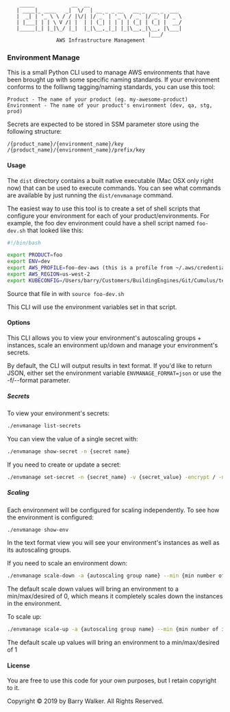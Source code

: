         _____            __  __
       | ____|_ ____   _|  \/  | __ _ _ __   __ _  __ _  ___
       |  _| | '_ \ \ / / |\/| |/ _` | '_ \ / _` |/ _` |/ _ \
       | |___| | | \ V /| |  | | (_| | | | | (_| | (_| |  __/
       |_____|_| |_|\_/ |_|  |_|\__,_|_| |_|\__,_|\__, |\___|
                                                  |___/
                    AWS Infrastructure Management


### Environment Manage

This is a small Python CLI used to manage AWS environments that have been brought up with some specific naming standards. If your environment conforms to the folliwng tagging/naming standards, you can use this tool:

```
Product - The name of your product (eg. my-awesome-product)
Environment - The name of your product's environment (dev, qa, stg, prod)
```

Secrets are expected to be stored in SSM parameter store using the following structure:

```
/{product_name}/{environment_name}/key
/{product_name}/{environment_name}/prefix/key
```

#### Usage

The `dist` directory contains a built native executable (Mac OSX only right now) that can be used to execute commands. You can see what commands are available by just running the `dist/envmanage` command.

The easiest way to use this tool is to create a set of shell scripts that configure your environment for each of your product/environments. For example, the foo dev environment could have a shell script named `foo-dev.sh` that looked like this:

```bash
#!/bin/bash

export PRODUCT=foo
export ENV=dev
export AWS_PROFILE=foo-dev-aws (this is a profile from ~/.aws/credentials)
export AWS_REGION=us-west-2
export KUBECONFIG=/Users/barry/Customers/BuildingEngines/Git/Cumulus/terraform/products/v2/orchestrator/kubeconfig_v2-dev
```

Source that file in with `source foo-dev.sh`

This CLI will use the environment variables set in that script.

#### Options

This CLI allows you to view your environment's autoscaling groups + instances, scale an environment up/down and manage your environment's secrets.

By default, the CLI will output results in text format. If you'd like to return JSON, either set the environment variable `ENVMANAGE_FORMAT=json` or use the -f/--format parameter.

##### Secrets

To view your environment's secrets:

```bash
./envmanage list-secrets
```

You can view the value of a single secret with:

```bash
./envmanage show-secret -n {secret name}
```

If you need to create or update a secret:

```bash
./envmanage set-secret -n {secret_name} -v {secret_value} -encrypt / -no-encrypt
```

##### Scaling

Each environment will be configured for scaling independently. To see how the environment is configured:

```bash
./envmanage show-env
```

In the text format view you will see your environment's instances as well as its autoscaling groups.

If you need to scale an environment down:

```bash
./envmanage scale-down -a {autoscaling group name} --min {min number of instances} --max {max number of instances} -d {desired number of instances}
```

The default scale down values will bring an environment to a min/max/desired of 0, which means it completely scales down the instances in the environment.

To scale up:

```bash
./envmanage scale-up -a {autoscaling group name} --min {min number of instances} --max {max number of instances} -d {desired number of instances}
```

The default scale up values will bring an environment to a min/max/desired of 1

#### License

You are free to use this code for your own purposes, but I retain copyright to it.

Copyright © 2019 by Barry Walker. All Rights Reserved.
